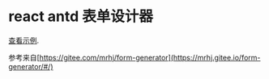 # react antd 表单设计器

[查看示例](https://gengfire.github.io/react_form_generator/build/).

参考来自[https://gitee.com/mrhj/form-generator](https://mrhj.gitee.io/form-generator/#/)

